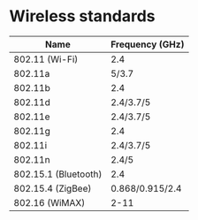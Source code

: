 # Wireless standards

<table>
    <thead>
        <th>Name</th>
        <th>Frequency (GHz)</th>
    </thead>
    <tbody>
        <tr>
            <td>802.11 (Wi-Fi)</td>
            <td>2.4</td>
        </tr>
        <tr>
            <td>802.11a</td>
            <td>5/3.7</td>
        </tr>
        <tr>
            <td>802.11b</td>
            <td>2.4</td>
        </tr>
        <tr>
            <td>802.11d</td>
            <td>2.4/3.7/5</td>
        </tr>
        <tr>
            <td>802.11e</td>
            <td>2.4/3.7/5</td>
        </tr>
        <tr>
            <td>802.11g</td>
            <td>2.4</td>
        </tr>
        <tr>
            <td>802.11i</td>
            <td>2.4/3.7/5</td>
        </tr>
        <tr>
            <td>802.11n</td>
            <td>2.4/5</td>
        </tr>
        <tr>
            <td>802.15.1 (Bluetooth)</td>
            <td>2.4</td>
        </tr>
        <tr>
            <td>802.15.4 (ZigBee)</td>
            <td>0.868/0.915/2.4</td>
        </tr>
        <tr>
            <td>802.16 (WiMAX)</td>
            <td>2-11</td>
        </tr>
    </tbody>
</table>